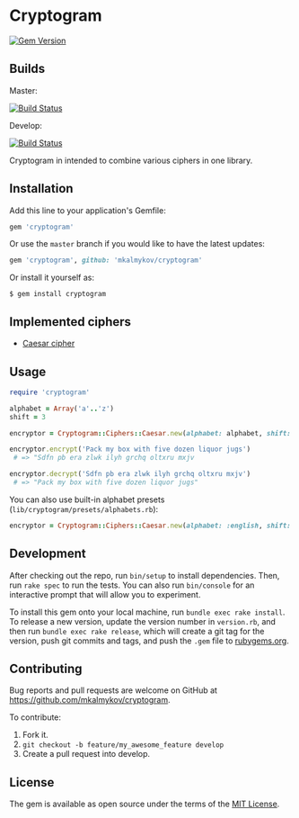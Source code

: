 # Cryptogram

[![Gem Version](https://badge.fury.io/rb/cryptogram.svg)](https://badge.fury.io/rb/cryptogram)

## Builds

Master:

[![Build Status](https://travis-ci.org/mkalmykov/cryptogram.svg?branch=master)](https://travis-ci.org/mkalmykov/cryptogram)

Develop:

[![Build Status](https://travis-ci.org/mkalmykov/cryptogram.svg?branch=develop)](https://travis-ci.org/mkalmykov/cryptogram)

Cryptogram in intended to combine various ciphers in one library.

## Installation

Add this line to your application's Gemfile:

```ruby
gem 'cryptogram'
```

Or use the `master` branch if you would like to have the latest updates:

```ruby
gem 'cryptogram', github: 'mkalmykov/cryptogram'
```

Or install it yourself as:

    $ gem install cryptogram

## Implemented ciphers

* [Caesar cipher](https://en.wikipedia.org/wiki/Caesar_cipher)

## Usage

```ruby
require 'cryptogram'

alphabet = Array('a'..'z')
shift = 3

encryptor = Cryptogram::Ciphers::Caesar.new(alphabet: alphabet, shift: shift)

encryptor.encrypt('Pack my box with five dozen liquor jugs')
 # => "Sdfn pb era zlwk ilyh grchq oltxru mxjv

encryptor.decrypt('Sdfn pb era zlwk ilyh grchq oltxru mxjv')
 # => "Pack my box with five dozen liquor jugs"
```

You can also use built-in alphabet presets (`lib/cryptogram/presets/alphabets.rb`):

```ruby
encryptor = Cryptogram::Ciphers::Caesar.new(alphabet: :english, shift: shift)
```

## Development

After checking out the repo, run `bin/setup` to install dependencies. Then, run `rake spec` to run the tests. You can also run `bin/console` for an interactive prompt that will allow you to experiment.

To install this gem onto your local machine, run `bundle exec rake install`. To release a new version, update the version number in `version.rb`, and then run `bundle exec rake release`, which will create a git tag for the version, push git commits and tags, and push the `.gem` file to [rubygems.org](https://rubygems.org).

## Contributing

Bug reports and pull requests are welcome on GitHub at https://github.com/mkalmykov/cryptogram.

To contribute:

1. Fork it.
2. `git checkout -b feature/my_awesome_feature develop`
3. Create a pull request into develop.

## License

The gem is available as open source under the terms of the [MIT License](http://opensource.org/licenses/MIT).
